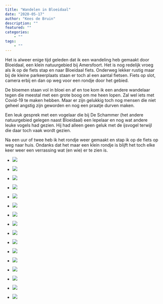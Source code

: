 ```yaml
---
title: "Wandelen in Bloeidaal"
date: "2020-05-17"
author: "Kees de Bruin"
description: ""
featured: ""
categories:
    - ""
tags:
    - ""
---
```


Het is alweer enige tijd geleden dat ik een wandeling heb gemaakt door Bloeidaal, een klein natuurgebied bij Amersfoort. Het is nog redelijk vroeg als ik op de fiets stap en naar Bloeidaal fiets. Onderweg lekker rustig maar bij de kleine parkeerplaats staan er toch al een aantal fietsen. Fiets op slot, camera erbij en dan op weg voor een rondje door het gebied.

De bloemen staan vol in bloei en af en toe kom ik een andere wandelaar tegen die meestal met een grote boog om me heen lopen. Zal wel iets met Covid-19 te maken hebben. Maar er zijn gelukkig toch nog mensen die niet geheel angstig zijn geworden en nog een praatje durven maken.

Een leuk gesprek met een vogelaar die bij De Schammer (het andere natuurgebied gelegen naast Bloeidaal) een lepelaar en nog wat andere leuke vogels had gezien. Hij had alleen geen geluk met de ijsvogel terwijl die daar toch vaak wordt gezien.

Na een uur of twee heb ik het rondje weer gemaakt en stap ik op de fiets op weg naar huis. Ondanks dat het maar een klein rondje is blijft het toch elke keer weer een verrassing wat (en wie) er te zien is.

- ![](https://www.halfje-bruin.nl/app/uploads/2020/05/20200517-bloeidaal-0003-1.jpg)
    
- ![](https://www.halfje-bruin.nl/app/uploads/2020/05/20200517-bloeidaal-0004-1.jpg)
    
- ![](https://www.halfje-bruin.nl/app/uploads/2020/05/20200517-bloeidaal-0008-1.jpg)
    
- ![](https://www.halfje-bruin.nl/app/uploads/2020/05/20200517-bloeidaal-0009-1.jpg)
    
- ![](https://www.halfje-bruin.nl/app/uploads/2020/05/20200517-bloeidaal-0012-1.jpg)
    
- ![](https://www.halfje-bruin.nl/app/uploads/2020/05/20200517-bloeidaal-0013-1.jpg)
    
- ![](https://www.halfje-bruin.nl/app/uploads/2020/05/20200517-bloeidaal-0023-1.jpg)
    
- ![](https://www.halfje-bruin.nl/app/uploads/2020/05/20200517-bloeidaal-0031-1.jpg)
    
- ![](https://www.halfje-bruin.nl/app/uploads/2020/05/20200517-bloeidaal-0034-1.jpg)
    
- ![](https://www.halfje-bruin.nl/app/uploads/2020/05/20200517-bloeidaal-0045-1.jpg)
    
- ![](https://www.halfje-bruin.nl/app/uploads/2020/05/20200517-bloeidaal-0048-1.jpg)
    
- ![](https://www.halfje-bruin.nl/app/uploads/2020/05/20200517-bloeidaal-0059-1.jpg)
    
- ![](https://www.halfje-bruin.nl/app/uploads/2020/05/20200517-bloeidaal-0062-1.jpg)
    
- ![](https://www.halfje-bruin.nl/app/uploads/2020/05/20200517-bloeidaal-0068-1.jpg)
    
- ![](https://www.halfje-bruin.nl/app/uploads/2020/05/20200517-bloeidaal-0070-1.jpg)
    
- ![](https://www.halfje-bruin.nl/app/uploads/2020/05/20200517-bloeidaal-0073-1.jpg)
